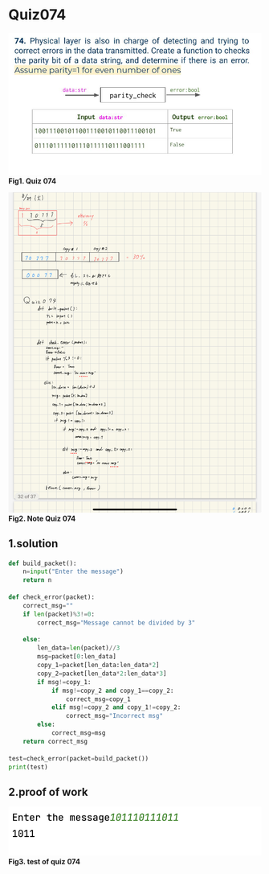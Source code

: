 # Quiz074
![quiz_074.jpg](..%2FImage%2Fqustion%2Fquiz_074.jpg)
**Fig1. Quiz 074**

![quiz_074.jpeg](..%2FImage%2Fnote%2Fquiz_074.jpeg)
**Fig2. Note Quiz 074**

## 1.solution
```.py
def build_packet():
    n=input("Enter the message")
    return n

def check_error(packet):
    correct_msg=""
    if len(packet)%3!=0:
        correct_msg="Message cannot be divided by 3"

    else:
        len_data=len(packet)//3
        msg=packet[0:len_data]
        copy_1=packet[len_data:len_data*2]
        copy_2=packet[len_data*2:len_data*3]
        if msg!=copy_1:
            if msg!=copy_2 and copy_1==copy_2:
                correct_msg=copy_1
            elif msg!=copy_2 and copy_1!=copy_2:
                correct_msg="Incorrect msg"
        else:
            correct_msg=msg
    return correct_msg

test=check_error(packet=build_packet())
print(test)
```

## 2.proof of work
![quiz_074.png](..%2FImage%2Fevidence%2Fquiz_074.png)
**Fig3. test of quiz 074**
